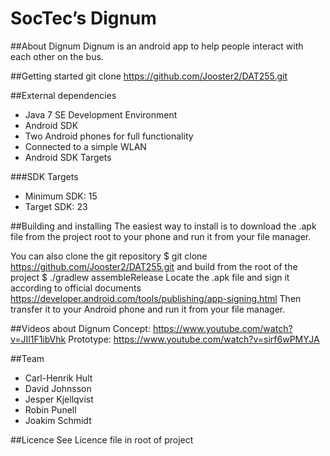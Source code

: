 SocTec’s Dignum
=======

##About Dignum
Dignum is an android app to help people interact with each other on the bus. 

##Getting started
    git clone https://github.com/Jooster2/DAT255.git

##External dependencies
 - Java 7 SE Development Environment
 - Android SDK
 - Two Android phones for full functionality
 - Connected to a simple WLAN
 - Android SDK Targets

###SDK Targets
 - Minimum SDK:     15
 - Target SDK:     23

##Building and installing
The easiest way to install is to download the .apk file from the project root to your phone and run it from your file manager.

You can also clone the git repository
        $ git clone https://github.com/Jooster2/DAT255.git
and build from the root of the project
        $ ./gradlew assembleRelease
Locate the .apk file and sign it according to official documents
        https://developer.android.com/tools/publishing/app-signing.html
Then transfer it to your Android phone and run it from your file manager.

##Videos about Dignum
Concept: https://www.youtube.com/watch?v=JIl1F1ibVhk
Prototype: https://www.youtube.com/watch?v=sirf6wPMYJA

##Team
 - Carl-Henrik Hult
 - David Johnsson
 - Jesper Kjellqvist
 - Robin Punell
 - Joakim Schmidt

##Licence
See Licence file in root of project
